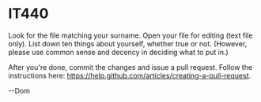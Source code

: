 IT440
=====


Look for the file matching your surname. Open your file for editing (text file only). List down ten things about yourself, whether true or not. (However, please use common sense and decency in deciding what to put in.)

After you're done, commit the changes and issue a pull request. Follow the instructions here: https://help.github.com/articles/creating-a-pull-request.

--Dom

